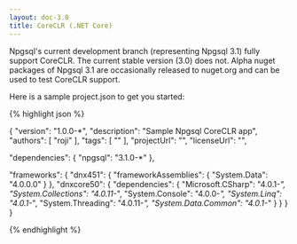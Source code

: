 ```yaml
---
layout: doc-3.0
title: CoreCLR (.NET Core)
---
```


Npgsql's current development branch (representing Npgsql 3.1) fully support CoreCLR. The current stable version (3.0) does not.
Alpha nuget packages of Npgsql 3.1 are occasionally released to nuget.org and can be used to test CoreCLR support.

Here is a sample project.json to get you started:

{% highlight json %}

{
  "version": "1.0.0-*",
  "description": "Sample Npgsql CoreCLR app",
  "authors": [ "roji" ],
  "tags": [ "" ],
  "projectUrl": "",
  "licenseUrl": "",

  "dependencies": {
    "npgsql": "3.1.0-*"
  },

  "frameworks": {
    "dnx451": {
      "frameworkAssemblies": {
        "System.Data": "4.0.0.0"
      }
    },
    "dnxcore50": {
      "dependencies": {
        "Microsoft.CSharp": "4.0.1-*",
        "System.Collections": "4.0.11-*",
        "System.Console": "4.0.0-*",
        "System.Linq": "4.0.1-*",
        "System.Threading": "4.0.11-*",
        "System.Data.Common": "4.0.1-*"
      }
    }
  }
}

{% endhighlight %}

